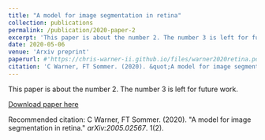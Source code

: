 ```yaml
---
title: "A model for image segmentation in retina"
collection: publications
permalink: /publication/2020-paper-2
excerpt: 'This paper is about the number 2. The number 3 is left for future work.'
date: 2020-05-06
venue: 'Arxiv preprint'
paperurl: #'https://chris-warner-ii.github.io/files/warner2020retina.pdf'
citation: 'C Warner, FT Sommer. (2020). &quot;A model for image segmentation in retina.&quot; <i>arXiv:2005.02567 1</i>. 1(2).'
---
```

This paper is about the number 2. The number 3 is left for future work.

[Download paper here](https://chris-warner-ii.github.io/files/warner2020retina.pdf)

Recommended citation: C Warner, FT Sommer. (2020). "A model for image segmentation in retina." <i>arXiv:2005.02567</i>. 1(2).
